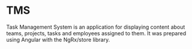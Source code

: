 # TMS

Task Management System is an application for displaying content about teams, projects, tasks and employees assigned to them. It was prepared using Angular with the NgRx/store library.
